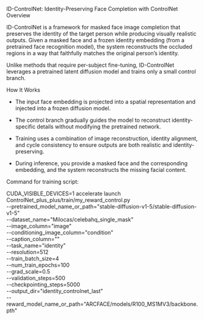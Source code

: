 ID-ControlNet: Identity-Preserving Face Completion with ControlNet
Overview

ID-ControlNet is a framework for masked face image completion that preserves the identity of the target person while producing visually realistic outputs. Given a masked face and a frozen identity embedding (from a pretrained face recognition model), the system reconstructs the occluded regions in a way that faithfully matches the original person’s identity.

Unlike methods that require per-subject fine-tuning, ID-ControlNet leverages a pretrained latent diffusion model and trains only a small control branch.

How It Works

- The input face embedding is projected into a spatial representation and injected into a frozen diffusion model.

- The control branch gradually guides the model to reconstruct identity-specific details without modifying the pretrained network.

- Training uses a combination of image reconstruction, identity alignment, and cycle consistency to ensure outputs are both realistic and identity-preserving.

- During inference, you provide a masked face and the corresponding embedding, and the system reconstructs the missing facial content.

Command for training script:

CUDA_VISIBLE_DEVICES=1 accelerate launch ControlNet_plus_plus/train/my_reward_control.py \
  --pretrained_model_name_or_path="stable-diffusion-v1-5/stable-diffusion-v1-5" \
  --dataset_name="Milocas/celebahq_single_mask" \
  --image_column="image" \
  --conditioning_image_column="condition" \
  --caption_column="" \
  --task_name="identity" \
  --resolution=512 \
  --train_batch_size=4 \
  --num_train_epochs=100 \
  --grad_scale=0.5 \
  --validation_steps=500 \
  --checkpointing_steps=5000 \
  --output_dir="identity_controlnet_last" \
  --reward_model_name_or_path="ARCFACE/models/R100_MS1MV3/backbone.pth"
